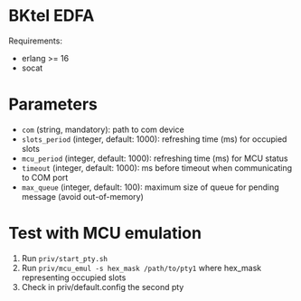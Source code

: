 BKtel EDFA
==========

Requirements:

* erlang >= 16
* socat

# Parameters

* `com` (string, mandatory): path to com device
* `slots_period` (integer, default: 1000): refreshing time (ms) for occupied slots
* `mcu_period` (integer, default: 1000): refreshing time (ms) for MCU status
* `timeout` (integer, default: 1000): ms before timeout when communicating to COM port
* `max_queue` (integer, default: 100): maximum size of queue for pending message (avoid out-of-memory)

# Test with MCU emulation

1. Run `priv/start_pty.sh`
2. Run `priv/mcu_emul -s hex_mask /path/to/pty1`
  where hex\_mask representing occupied slots
3. Check in priv/default.config the second pty
